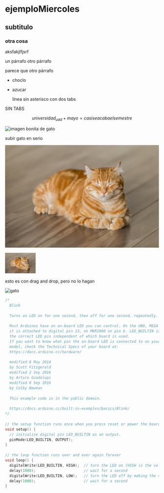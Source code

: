 # ejemploMiercoles

## subtitulo

### otra cosa

aksfakjlfjsrf

un párrafo
otro párrafo

parece que otro párrafo

* choclo
* azucar

  línea sin asterisco con dos tabs


SIN TABS

$$universidad_{udd} + mayo = casi se acaba el semestre$$

![imagen bonita de gato](https://images.squarespace-cdn.com/content/607f89e638219e13eee71b1e/1684821560422-SD5V37BAG28BURTLIXUQ/michael-sum-LEpfefQf4rU-unsplash.jpg)

subir gato en serio

![imagen bonita de gato](./imagenes/gato.jpg)

<img src="./imagenes/gato.jpg" alt="imagen bonita de gato" style="width:100px"> 


esto es con drag and drop, pero no lo hagan

![gato](https://github.com/user-attachments/assets/35e86f7b-d039-40a8-b346-53406c9cd293)


```cpp
/*
  Blink

  Turns an LED on for one second, then off for one second, repeatedly.

  Most Arduinos have an on-board LED you can control. On the UNO, MEGA and ZERO
  it is attached to digital pin 13, on MKR1000 on pin 6. LED_BUILTIN is set to
  the correct LED pin independent of which board is used.
  If you want to know what pin the on-board LED is connected to on your Arduino
  model, check the Technical Specs of your board at:
  https://docs.arduino.cc/hardware/

  modified 8 May 2014
  by Scott Fitzgerald
  modified 2 Sep 2016
  by Arturo Guadalupi
  modified 8 Sep 2016
  by Colby Newman

  This example code is in the public domain.

  https://docs.arduino.cc/built-in-examples/basics/Blink/
*/

// the setup function runs once when you press reset or power the board
void setup() {
  // initialize digital pin LED_BUILTIN as an output.
  pinMode(LED_BUILTIN, OUTPUT);
}

// the loop function runs over and over again forever
void loop() {
  digitalWrite(LED_BUILTIN, HIGH);  // turn the LED on (HIGH is the voltage level)
  delay(1000);                      // wait for a second
  digitalWrite(LED_BUILTIN, LOW);   // turn the LED off by making the voltage LOW
  delay(1000);                      // wait for a second
}
```




